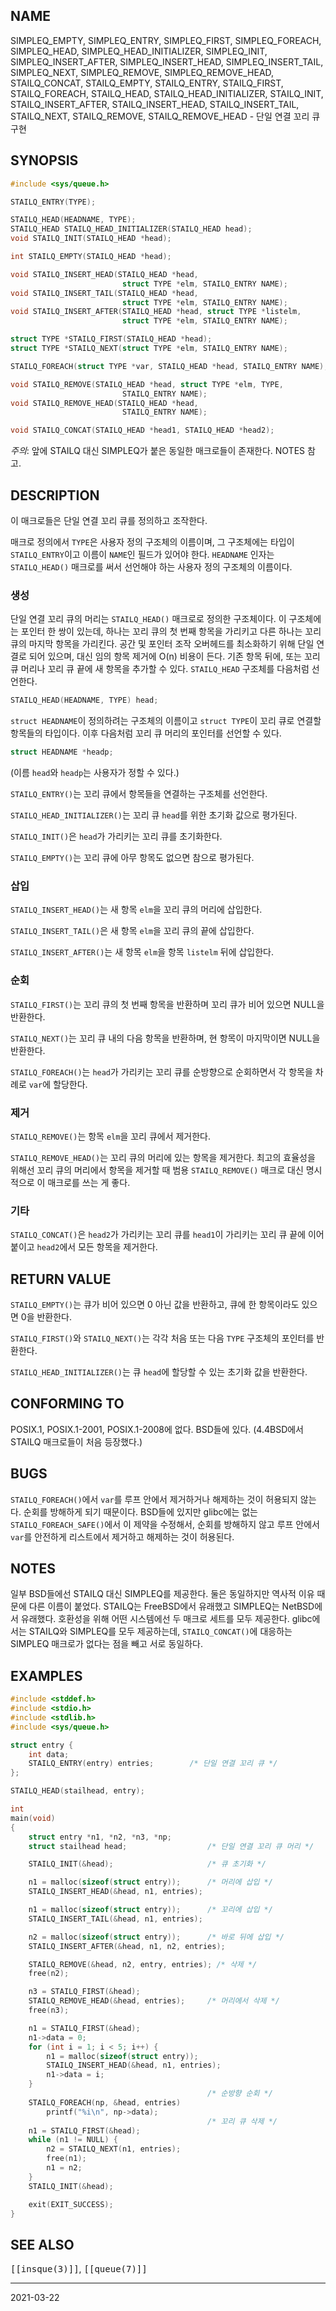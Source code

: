 ## NAME

SIMPLEQ_EMPTY, SIMPLEQ_ENTRY, SIMPLEQ_FIRST, SIMPLEQ_FOREACH, SIMPLEQ_HEAD, SIMPLEQ_HEAD_INITIALIZER, SIMPLEQ_INIT, SIMPLEQ_INSERT_AFTER, SIMPLEQ_INSERT_HEAD, SIMPLEQ_INSERT_TAIL, SIMPLEQ_NEXT, SIMPLEQ_REMOVE, SIMPLEQ_REMOVE_HEAD, STAILQ_CONCAT, STAILQ_EMPTY, STAILQ_ENTRY, STAILQ_FIRST, STAILQ_FOREACH, STAILQ_HEAD, STAILQ_HEAD_INITIALIZER, STAILQ_INIT, STAILQ_INSERT_AFTER, STAILQ_INSERT_HEAD, STAILQ_INSERT_TAIL, STAILQ_NEXT, STAILQ_REMOVE, STAILQ_REMOVE_HEAD - 단일 연결 꼬리 큐 구현

## SYNOPSIS

```c
#include <sys/queue.h>

STAILQ_ENTRY(TYPE);

STAILQ_HEAD(HEADNAME, TYPE);
STAILQ_HEAD STAILQ_HEAD_INITIALIZER(STAILQ_HEAD head);
void STAILQ_INIT(STAILQ_HEAD *head);

int STAILQ_EMPTY(STAILQ_HEAD *head);

void STAILQ_INSERT_HEAD(STAILQ_HEAD *head,
                         struct TYPE *elm, STAILQ_ENTRY NAME);
void STAILQ_INSERT_TAIL(STAILQ_HEAD *head,
                         struct TYPE *elm, STAILQ_ENTRY NAME);
void STAILQ_INSERT_AFTER(STAILQ_HEAD *head, struct TYPE *listelm,
                         struct TYPE *elm, STAILQ_ENTRY NAME);

struct TYPE *STAILQ_FIRST(STAILQ_HEAD *head);
struct TYPE *STAILQ_NEXT(struct TYPE *elm, STAILQ_ENTRY NAME);

STAILQ_FOREACH(struct TYPE *var, STAILQ_HEAD *head, STAILQ_ENTRY NAME);

void STAILQ_REMOVE(STAILQ_HEAD *head, struct TYPE *elm, TYPE,
                         STAILQ_ENTRY NAME);
void STAILQ_REMOVE_HEAD(STAILQ_HEAD *head,
                         STAILQ_ENTRY NAME);

void STAILQ_CONCAT(STAILQ_HEAD *head1, STAILQ_HEAD *head2);
```

*주의*: 앞에 STAILQ 대신 SIMPLEQ가 붙은 동일한 매크로들이 존재한다. NOTES 참고.

## DESCRIPTION

이 매크로들은 단일 연결 꼬리 큐를 정의하고 조작한다.

매크로 정의에서 `TYPE`은 사용자 정의 구조체의 이름이며, 그 구조체에는 타입이 `STAILQ_ENTRY`이고 이름이 `NAME`인 필드가 있어야 한다. `HEADNAME` 인자는 `STAILQ_HEAD()` 매크로를 써서 선언해야 하는 사용자 정의 구조체의 이름이다.

### 생성

단일 연결 꼬리 큐의 머리는 `STAILQ_HEAD()` 매크로로 정의한 구조체이다. 이 구조체에는 포인터 한 쌍이 있는데, 하나는 꼬리 큐의 첫 번째 항목을 가리키고 다른 하나는 꼬리 큐의 마지막 항목을 가리킨다. 공간 및 포인터 조작 오버헤드를 최소화하기 위해 단일 연결로 되어 있으며, 대신 임의 항목 제거에 O(n) 비용이 든다. 기존 항목 뒤에, 또는 꼬리 큐 머리나 꼬리 큐 끝에 새 항목을 추가할 수 있다. `STAILQ_HEAD` 구조체를 다음처럼 선언한다.

```c
STAILQ_HEAD(HEADNAME, TYPE) head;
```

`struct HEADNAME`이 정의하려는 구조체의 이름이고 `struct TYPE`이 꼬리 큐로 연결할 항목들의 타입이다. 이후 다음처럼 꼬리 큐 머리의 포인터를 선언할 수 있다.

```c
struct HEADNAME *headp;
```

(이름 `head`와 `headp`는 사용자가 정할 수 있다.)

`STAILQ_ENTRY()`는 꼬리 큐에서 항목들을 연결하는 구조체를 선언한다.

`STAILQ_HEAD_INITIALIZER()`는 꼬리 큐 `head`를 위한 초기화 값으로 평가된다.

`STAILQ_INIT()`은 `head`가 가리키는 꼬리 큐를 초기화한다.

`STAILQ_EMPTY()`는 꼬리 큐에 아무 항목도 없으면 참으로 평가된다.

### 삽입

`STAILQ_INSERT_HEAD()`는 새 항목 `elm`을 꼬리 큐의 머리에 삽입한다.

`STAILQ_INSERT_TAIL()`은 새 항목 `elm`을 꼬리 큐의 끝에 삽입한다.

`STAILQ_INSERT_AFTER()`는 새 항목 `elm`을 항목 `listelm` 뒤에 삽입한다.

### 순회

`STAILQ_FIRST()`는 꼬리 큐의 첫 번째 항목을 반환하며 꼬리 큐가 비어 있으면 NULL을 반환한다.

`STAILQ_NEXT()`는 꼬리 큐 내의 다음 항목을 반환하며, 현 항목이 마지막이면 NULL을 반환한다.

`STAILQ_FOREACH()`는 `head`가 가리키는 꼬리 큐를 순방향으로 순회하면서 각 항목을 차례로 `var`에 할당한다.

### 제거

`STAILQ_REMOVE()`는 항목 `elm`을 꼬리 큐에서 제거한다.

`STAILQ_REMOVE_HEAD()`는 꼬리 큐의 머리에 있는 항목을 제거한다. 최고의 효율성을 위해선 꼬리 큐의 머리에서 항목을 제거할 때 범용 `STAILQ_REMOVE()` 매크로 대신 명시적으로 이 매크로를 쓰는 게 좋다.

### 기타

`STAILQ_CONCAT()`은 `head2`가 가리키는 꼬리 큐를 `head1`이 가리키는 꼬리 큐 끝에 이어 붙이고 `head2`에서 모든 항목을 제거한다.

## RETURN VALUE

`STAILQ_EMPTY()`는 큐가 비어 있으면 0 아닌 값을 반환하고, 큐에 한 항목이라도 있으면 0을 반환한다.

`STAILQ_FIRST()`와 `STAILQ_NEXT()`는 각각 처음 또는 다음 `TYPE` 구조체의 포인터를 반환한다.

`STAILQ_HEAD_INITIALIZER()`는 큐 `head`에 할당할 수 있는 초기화 값을 반환한다.

## CONFORMING TO

POSIX.1, POSIX.1-2001, POSIX.1-2008에 없다. BSD들에 있다. (4.4BSD에서 STAILQ 매크로들이 처음 등장했다.)

## BUGS

`STAILQ_FOREACH()`에서 `var`를 루프 안에서 제거하거나 해제하는 것이 허용되지 않는다. 순회를 방해하게 되기 때문이다. BSD들에 있지만 glibc에는 없는 `STAILQ_FOREACH_SAFE()`에서 이 제약을 수정해서, 순회를 방해하지 않고 루프 안에서 `var`를 안전하게 리스트에서 제거하고 해제하는 것이 허용된다.

## NOTES

일부 BSD들에선 STAILQ 대신 SIMPLEQ를 제공한다. 둘은 동일하지만 역사적 이유 때문에 다른 이름이 붙었다. STAILQ는 FreeBSD에서 유래했고 SIMPLEQ는 NetBSD에서 유래했다. 호환성을 위해 어떤 시스템에선 두 매크로 세트를 모두 제공한다. glibc에서는 STAILQ와 SIMPLEQ를 모두 제공하는데, `STAILQ_CONCAT()`에 대응하는 SIMPLEQ 매크로가 없다는 점을 빼고 서로 동일하다.

## EXAMPLES

```c
#include <stddef.h>
#include <stdio.h>
#include <stdlib.h>
#include <sys/queue.h>

struct entry {
    int data;
    STAILQ_ENTRY(entry) entries;        /* 단일 연결 꼬리 큐 */
};

STAILQ_HEAD(stailhead, entry);

int
main(void)
{
    struct entry *n1, *n2, *n3, *np;
    struct stailhead head;                  /* 단일 연결 꼬리 큐 머리 */

    STAILQ_INIT(&head);                     /* 큐 초기화 */

    n1 = malloc(sizeof(struct entry));      /* 머리에 삽입 */
    STAILQ_INSERT_HEAD(&head, n1, entries);

    n1 = malloc(sizeof(struct entry));      /* 꼬리에 삽입 */
    STAILQ_INSERT_TAIL(&head, n1, entries);

    n2 = malloc(sizeof(struct entry));      /* 바로 뒤에 삽입 */
    STAILQ_INSERT_AFTER(&head, n1, n2, entries);

    STAILQ_REMOVE(&head, n2, entry, entries); /* 삭제 */
    free(n2);

    n3 = STAILQ_FIRST(&head);
    STAILQ_REMOVE_HEAD(&head, entries);     /* 머리에서 삭제 */
    free(n3);

    n1 = STAILQ_FIRST(&head);
    n1->data = 0;
    for (int i = 1; i < 5; i++) {
        n1 = malloc(sizeof(struct entry));
        STAILQ_INSERT_HEAD(&head, n1, entries);
        n1->data = i;
    }
                                            /* 순방향 순회 */
    STAILQ_FOREACH(np, &head, entries)
        printf("%i\n", np->data);
                                            /* 꼬리 큐 삭제 */
    n1 = STAILQ_FIRST(&head);
    while (n1 != NULL) {
        n2 = STAILQ_NEXT(n1, entries);
        free(n1);
        n1 = n2;
    }
    STAILQ_INIT(&head);

    exit(EXIT_SUCCESS);
}
```

## SEE ALSO

<tt>[[insque(3)]]</tt>, <tt>[[queue(7)]]</tt>

----

2021-03-22
